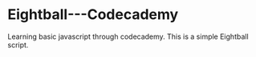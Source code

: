 # Eightball---Codecademy
Learning basic javascript through codecademy. This is a simple Eightball script.
